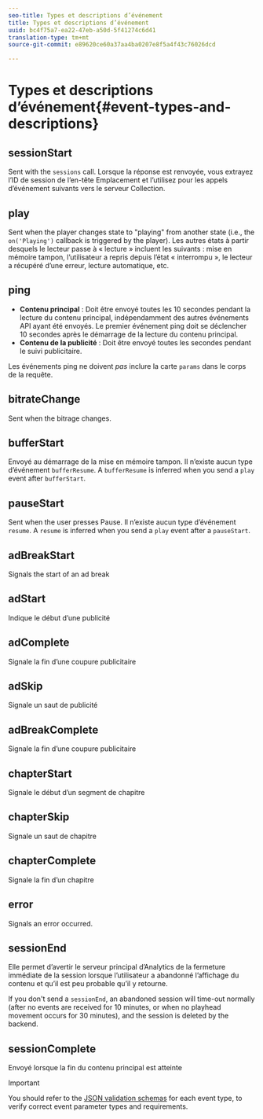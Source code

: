 ```yaml
---
seo-title: Types et descriptions d’événement
title: Types et descriptions d’événement
uuid: bc4f75a7-ea22-47eb-a50d-5f41274c6d41
translation-type: tm+mt
source-git-commit: e89620ce60a37aa4ba0207e8f5a4f43c76026dcd

---
```



# Types et descriptions d’événement{#event-types-and-descriptions}

## sessionStart

Sent with the `sessions` call. Lorsque la réponse est renvoyée, vous extrayez l’ID de session de l’en-tête Emplacement et l’utilisez pour les appels d’événement suivants vers le serveur Collection.

## play

Sent when the player changes state to "playing" from another state (i.e., the `on('Playing')` callback is triggered by the player). Les autres états à partir desquels le lecteur passe à « lecture » incluent les suivants : mise en mémoire tampon, l’utilisateur a repris depuis l’état « interrompu », le lecteur a récupéré d’une erreur, lecture automatique, etc.

## ping

* **Contenu principal** : Doit être envoyé toutes les 10 secondes pendant la lecture du contenu principal, indépendamment des autres événements API ayant été envoyés. Le premier événement ping doit se déclencher 10 secondes après le démarrage de la lecture du contenu principal.
* **Contenu de la publicité** : Doit être envoyé toutes les secondes pendant le suivi publicitaire.

Les événements ping ne doivent *pas* inclure la carte `params` dans le corps de la requête.

## bitrateChange

Sent when the bitrage changes.

## bufferStart

Envoyé au démarrage de la mise en mémoire tampon. Il n’existe aucun type d’événement `bufferResume`. A `bufferResume` is inferred when you send a `play` event after `bufferStart`.

## pauseStart

Sent when the user presses Pause. Il n’existe aucun type d’événement `resume`. A `resume` is inferred when you send a `play` event after a `pauseStart`.

## adBreakStart

Signals the start of an ad break

## adStart

Indique le début d’une publicité

## adComplete

Signale la fin d’une coupure publicitaire

## adSkip

Signale un saut de publicité

## adBreakComplete

Signale la fin d’une coupure publicitaire

## chapterStart

Signale le début d’un segment de chapitre

## chapterSkip

Signale un saut de chapitre

## chapterComplete

Signale la fin d’un chapitre

## error

Signals an error occurred.

## sessionEnd

Elle permet d’avertir le serveur principal d’Analytics de la fermeture immédiate de la session lorsque l’utilisateur a abandonné l’affichage du contenu et qu’il est peu probable qu’il y retourne.

If you don't send a `sessionEnd`, an abandoned session will time-out normally (after no events are received for 10 minutes, or when no playhead movement occurs for 30 minutes), and the session is deleted by the backend.

## sessionComplete

Envoyé lorsque la fin du contenu principal est atteinte

>[!IMPORTANT]
>
>You should refer to the [JSON validation schemas](/help/media-collection-api/mc-api-ref/mc-api-json-validation.md) for each event type, to verify correct event parameter types and requirements.

